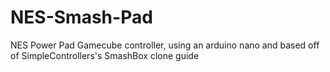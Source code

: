 # NES-Smash-Pad
NES Power Pad Gamecube controller, using an arduino nano and based off of SimpleControllers's SmashBox clone guide
